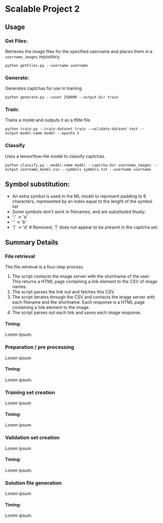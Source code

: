 # Scalable Project 2
## Usage
### Get Files:
Retrieves the image files for the specified username and places them in a `username_images` repository.

`python getFiles.py --username username`

### Generate:
Generates captchas for use in training

`python generate.py --count 250000 --output-dir train`

### Train: 
Trains a model and outputs it as a tflite file.

`python train.py --train-dataset train --validate-dataset test --output-model-name model --epochs 5`

### Classify
Uses a tensorflow-lite model to classify captchas. 

`python classify.py --model-name model --captcha-dir username_images --output username_model.csv --symbols symbols.txt --username username`
 
## Symbol substitution:
- An extra symbol is used in the ML model to represent padding to 6 characters, represented by an index equal to the lenght of the symbol list
- Some symbols don't work in filenames, and are substituted thusly:
- ':' -> 'a'
- '\' -> 'b'
- '|' -> 'd' # Removed, '|' does not appear to be present in the captcha set.

## Summary Details
### File retrieval
The file retrieval is a four-step process. 
1. The script contacts the image server with the shortname of the user. This returns a HTML page containing a link element to the CSV of image names. 
2. The script parses the link out and fetches this CSV. 
3. The script iterates through the CSV and contacts the image server with each filename and the shortname. Each response is a HTML page containing a link element to the image. 
4. The script parses out each link and saves each image response. 

#### Timing:
Lorem ipsum.

### Preparation / pre processing
Lorem ipsum
#### Timing:
Lorem ipsum.

### Training set creation
Lorem ipsum
#### Timing:
Lorem ipsum.

### Validation set creation
Lorem ipsum
#### Timing:
Lorem ipsum.

### Solution file generation
Lorem ipsum
#### Timing:
Lorem ipsum.